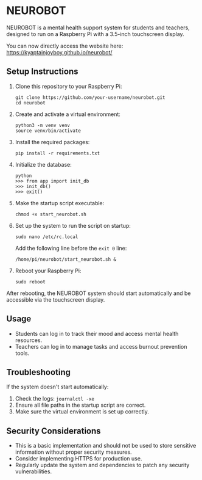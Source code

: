 # NEUROBOT

NEUROBOT is a mental health support system for students and teachers, designed to run on a Raspberry Pi with a 3.5-inch touchscreen display.

You can now directly access the website here:
https://kyaptainjoyboy.github.io/neurobot/

## Setup Instructions

1. Clone this repository to your Raspberry Pi:
   ```
   git clone https://github.com/your-username/neurobot.git
   cd neurobot
   ```

2. Create and activate a virtual environment:
   ```
   python3 -m venv venv
   source venv/bin/activate
   ```

3. Install the required packages:
   ```
   pip install -r requirements.txt
   ```

4. Initialize the database:
   ```
   python
   >>> from app import init_db
   >>> init_db()
   >>> exit()
   ```

5. Make the startup script executable:
   ```
   chmod +x start_neurobot.sh
   ```

6. Set up the system to run the script on startup:
   ```
   sudo nano /etc/rc.local
   ```
   Add the following line before the `exit 0` line:
   ```
   /home/pi/neurobot/start_neurobot.sh &
   ```

7. Reboot your Raspberry Pi:
   ```
   sudo reboot
   ```

After rebooting, the NEUROBOT system should start automatically and be accessible via the touchscreen display.

## Usage

- Students can log in to track their mood and access mental health resources.
- Teachers can log in to manage tasks and access burnout prevention tools.

## Troubleshooting

If the system doesn't start automatically:
1. Check the logs: `journalctl -xe`
2. Ensure all file paths in the startup script are correct.
3. Make sure the virtual environment is set up correctly.

## Security Considerations

- This is a basic implementation and should not be used to store sensitive information without proper security measures.
- Consider implementing HTTPS for production use.
- Regularly update the system and dependencies to patch any security vulnerabilities.
